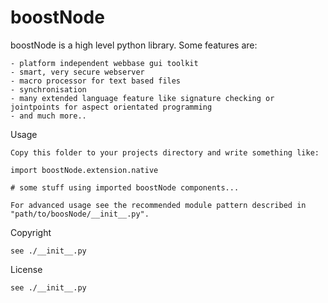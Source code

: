 boostNode
=========

boostNode is a high level python library.
Some features are:

    - platform independent webbase gui toolkit
    - smart, very secure webserver
    - macro processor for text based files
    - synchronisation
    - many extended language feature like signature checking or jointpoints for aspect orientated programming
    - and much more..

Usage

    Copy this folder to your projects directory and write something like:

    import boostNode.extension.native

    # some stuff using imported boostNode components...
    
    For advanced usage see the recommended module pattern described in
    "path/to/boosNode/__init__.py".

Copyright

    see ./__init__.py

License

    see ./__init__.py
